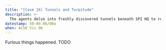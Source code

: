 ```yaml
---
title: "[Case 16] Tunnels and Turpitude"
description: >-
  The agents delve into freshly discovered tunnels beneath SPI HQ to rescue members of a failed expedition into the Flux.
datestamp: 50-06-06/00a
when: AC50 Vis 06
---
```


Furious things happened. TODO
